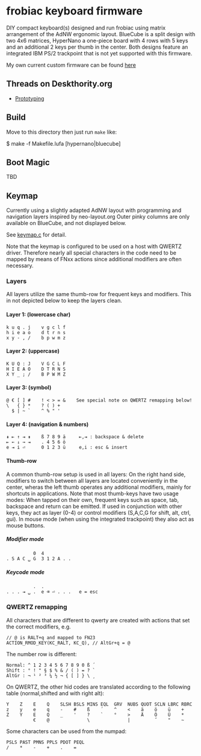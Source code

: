 frobiac keyboard firmware
======================
DIY compact keyboard(s) designed and run frobiac using matrix arrangement of the AdNW ergonomic layout.
BlueCube is a split design with two 4x6 matrices, HyperNano a one-piece board with 4 rows with 5 keys and an additional 2 keys per thumb in the center. Both designs feature an integrated IBM PS/2 trackpoint that is not yet supported with this firmware.

My own current custom firmware can be found [here](http://github.com/frobiac/adnw)

## Threads on Deskthority.org
- [Prototyping](http://deskthority.net/workshop-f7/my-diy-keyboard-collection-or-how-i-became-a-kb-geek-t2534.html)


## Build
Move to this directory then just run `make` like:

   $ make -f Makefile.lufa  \[hypernano|bluecube]


## Boot Magic
TBD


## Keymap

Currently using a slightly adapted AdNW layout with programming and navigation layers inspired by neo-layout.org
Outer pinky columns are only available on BlueCube, and not displayed below.

See [keymap.c](keymap.c) for detail.

Note that the keymap is configured to be used on a host with QWERTZ driver. Therefore nearly all special characters in the code need to be mapped by means of FNxx actions since additional modifiers are often necessary.
### Layers
All layers utilize the same thumb-row for frequent keys and modifiers. This in not depicted below to keep the layers clean.
#### Layer 1: (lowercase char)
    k u q . j    v g c l f
    h i e a o    d t r n s
    x y - , /    b p w m z

#### Layer 2: (uppercase)
    K U Q : J    V G C L F
    H I E A O    D T R N S
    X Y _ ; /    B P W M Z

#### Layer 3: (symbol)
    @ € [ ] #    ! < > = &    See special note on QWERTZ remapping below!
    \   { } *    ? ( ) +
      $ | ~ `    ^ % " '

#### Layer 4: (navigation & numbers)
    ⇞ ⇤ ↑ ⇥ ⇟    ß 7 8 9 ä     ⇤,⇥ : backspace & delete
    ⇤ ← ↓ → ⇥    . 4 5 6 ö
    e ⇥ i ⏎      0 1 2 3 ü     e,i : esc & insert


#### Thumb-row
A common thumb-row setup is used in all layers: On the right hand side, modifiers to switch between all layers are located conveniently in the center, wheras the left thumb operates any additional modifiers, mainly for shortcuts in applications.
Note that most thumb-keys have two usage modes: When tapped on their own, frequent keys such as space, tab, backspace and return can be emitted. If used in conjunction with other keys, they act as layer (0-4) or control modifiers (S,A,C,G for shift, alt, ctrl, gui).
In mouse mode (when using the integrated trackpoint) they also act as mouse buttons.

##### Modifier mode

              0  4
    . S A C ␣ G  3 1 2 A . .

##### Keycode mode
              .  .
    . . . ⇥ ␣ .  e ⌫ ⏎ . . .   e = esc


### QWERTZ remapping
All characters that are different to qwerty are created with actions that set the correct modifiers, e.g.

    // @ is RALT+q and mapped to FN23
    ACTION_RMOD_KEY(KC_RALT, KC_Q), // AltGr+q = @ 


The number row is different:

    Normal: ^ 1 2 3 4 5 6 7 8 9 0 ß ´ 
    Shift : ° ! " § $ % & / ( ) = ? `
    AltGr : ¬ ¹ ² ³ ¼ ½ ¬ { [ ] } \ ¸

On QWERTZ, the other hid codes are translated according to the following table (normal,shifted and with right alt):

    Y    Z    E    Q    SLSH BSLS MINS EQL  GRV  NUBS QUOT SCLN LBRC RBRC 
    z    y    e    q    -    #    ß    ´    ^    <    ä    ö    ü    +    
    Z    Y    E    Q    _    '    ?    `    °    >    Ä    Ö    Ü    *    
              €    @              \              |         ˝    "    ~

Some characters can be used from the numpad:

    PSLS PAST PMNS PPLS PDOT PEQL
    /    *    -    +    .    = 



